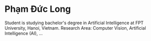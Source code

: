 # Phạm Đức Long 

Student is studying bachelor's degree in Artificial Intelligence at FPT University, Hanoi, Vietnam. 
Research Area: Computer Vision, Artificial Intelligence (AI), ...
